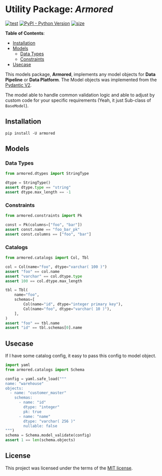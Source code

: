 # Utility Package: *Armored*

[![test](https://github.com/korawica/armored/actions/workflows/tests.yml/badge.svg?branch=main)](https://github.com/korawica/armored/actions/workflows/tests.yml)
[![PyPI - Python Version](https://img.shields.io/pypi/pyversions/armored?logo=pypi)](https://pypi.org/project/armored/)
[![size](https://img.shields.io/github/languages/code-size/korawica/armored)](https://github.com/korawica/armored)

**Table of Contents**:

- [Installation](#installation)
- [Models](#models)
  - [Data Types](#data-types)
  - [Constraints](#constraints)
- [Usecase](#usecase)

This models package, **Armored**, implements any model objects for **Data Pipeline**
or **Data Platform**. The Model objects was implemented from the [Pydantic V2](https://docs.pydantic.dev/latest/).

The model able to handle common validation logic and able to adjust by custom code
for your specific requirements (Yeah, it just Sub-class of `BaseModel`).

## Installation

```shell
pip install -U armored
```

## Models

### Data Types

```python
from armored.dtypes import StringType

dtype = StringType()
assert dtype.type == "string"
assert dtype.max_length == -1
```

### Constraints

```python
from armored.constraints import Pk

const = Pk(columns=["foo", "bar"])
assert const.name == "foo_bar_pk"
assert const.columns == ["foo", "bar"]
```

### Catalogs

```python
from armored.catalogs import Col, Tbl

col = Col(name="foo", dtype="varchar( 100 )")
assert "foo" == col.name
assert "varchar" == col.dtype.type
assert 100 == col.dtype.max_length

tbl = Tbl(
    name="foo",
    schemas=[
        Col(name="id", dtype="integer primary key"),
        Col(name="foo", dtype="varchar( 10 )"),
    ],
)
assert "foo" == tbl.name
assert "id" == tbl.schemas[0].name
```

## Usecase

If I have some catalog config, it easy to pass this config to model object.

```python
import yaml
from armored.catalogs import Schema

config = yaml.safe_load("""
name: "warehouse"
objects:
  - name: "customer_master"
    schemas:
      - name: "id"
        dtype: "integer"
        pk: true
      - name: "name"
        dtype: "varchar( 256 )"
        nullable: false
""")
schema = Schema.model_validate(config)
assert 1 == len(schema.objects)
```

## License

This project was licensed under the terms of the [MIT license](LICENSE).
